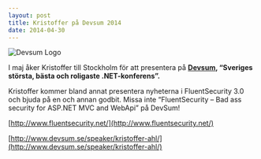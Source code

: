 ```yaml
---
layout: post
title: Kristoffer på Devsum 2014
date: 2014-04-30
---
```


![Devsum Logo](http://66.media.tumblr.com/3a17bf83f2b4467113b563faad17f083/tumblr_inline_n4u6atZKt61srd0b0.png)
<!--more-->

I maj åker Kristoffer till Stockholm för att presentera på **[Devsum](http://devsum.se), “Sveriges största, bästa och roligaste .NET-konferens”.**

Kristoffer kommer bland annat presentera nyheterna i FluentSecurity 3.0 och bjuda på en och annan godbit. Missa inte “FluentSecurity – Bad ass security for ASP.NET MVC and WebApi” på DevSum!

[http://www.fluentsecurity.net/](http://www.fluentsecurity.net/)

[http://www.devsum.se/speaker/kristoffer-ahl/](http://www.devsum.se/speaker/kristoffer-ahl/)